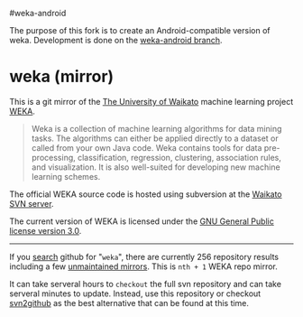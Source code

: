 #weka-android

The purpose of this fork is to create an Android-compatible version of weka.
Development is done on the [weka-android branch](https://github.com/moopat/weka/tree/weka-android).

weka (mirror) 
=============

This is a git mirror of the [The University of Waikato][uofw] machine learning
project [WEKA][weka-home].

> Weka is a collection of machine learning algorithms for data mining tasks.
> The algorithms can either be applied directly to a dataset or called from
> your own Java code. Weka contains tools for data pre-processing,
> classification, regression, clustering, association rules, and visualization.
> It is also well-suited for developing new machine learning schemes.

The official WEKA source code is hosted using subversion at the [Waikato SVN
server]( https://svn.cms.waikato.ac.nz/svn/weka/). 

The current version of WEKA is licensed under the [GNU General Public license
version 3.0][gnu-v3].

----

If you [search][gh-weka-search] github for "`weka`", there are currently 256
repository results including a few [unmaintained mirrors][baron-weka]. This is
`nth + 1` WEKA repo mirror. 

It can take serveral hours to `checkout` the full svn repository and can take
serveral minutes to update.  Instead, use this repository or checkout
[svn2github][svngh] as the best alternative that can be found at this time.


[uofw]: http://www.waikato.ac.nz/ 
[weka-home]: http://www.cs.waikato.ac.nz/ml/weka/index.html 
[gnu-v3]: http://www.gnu.org/licenses/gpl.html
[gh-weka-search]: https://github.com/search?q=weka&ref=cmdform
[baron-weka]: https://github.com/baron/weka
[svngh]: https://github.com/svn2github/weka

